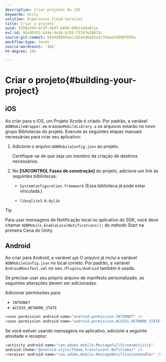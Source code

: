 ```yaml
---
description: Criar projetos do iOS
keywords: Unity
solution: Experience Cloud Services
title: Criar o projeto
uuid: 5550a394-6f3f-4b87-b840-89621d8a0c1e
exl-id: 9da99392-b34e-4e36-b255-f3787e26015c
source-git-commit: 5434d8809aac11b4ad6dd1a3c74dae7dd98f095a
workflow-type: tm+mt
source-wordcount: '161'
ht-degree: 18%

---
```


# Criar o projeto{#building-your-project}

## iOS

Ao criar para o iOS, um Projeto Xcode é criado. Por padrão, a variável `ADBMobileWrapper.mm` e  `AdobeMobileLibrary.a` os arquivos estarão no novo grupo Bibliotecas do projeto. Execute as seguintes etapas manuais necessárias para criar seu aplicativo:

1. Adicione o arquivo `ADBMobileConfig.json` ao projeto.

   Certifique-se de que seja um membro da criação de destinos necessários.

1. No **[!UICONTROL Fases de construção]** do projeto, adicione um link às seguintes bibliotecas:

   * `SystemConfiguration.framework`
(Essa biblioteca já pode estar vinculada.)

   * `libsqlite3.0.dylib`

>[!TIP]
>
>Para usar mensagens de Notificação local no aplicativo do SDK, você deve chamar `ADBMobile.EnableLocalNotifications();` do método Start na primeira Cena do Unity.

## Android

Ao criar para Android, a variável `apk` O arquivo já inclui a variável `ADBMobileConfig.json` no local correto. Por padrão, a variável `AndroidManifest.xml` no seu `/Plugins/Android` também é usada.

Se precisar usar seu próprio arquivo de manifesto personalizado, as seguintes alterações devem ser adicionadas.

Adicionar permissões para:

* `INTERNET`
* `ACCESS_NETWORK_STATE`

```java
<uses-permission android:name="android.permission.INTERNET" />
<uses-permission android:name="android.permission.ACCESS_NETWORK_STATE" />
```

Se você estiver usando mensagens no aplicativo, adicione a seguinte atividade e receptor:

```java
<activity android:name="com.adobe.mobile.MessageFullScreenActivity"  
android:theme="@android:style/Theme.Translucent.NoTitleBar" />
<receiver android:name="com.adobe.mobile.MessageNotificationHandler" />
```
